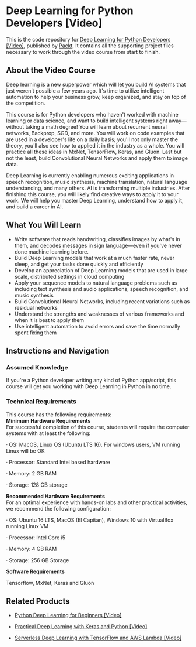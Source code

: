 


# Deep Learning for Python Developers [Video]
This is the code repository for [Deep Learning for Python Developers [Video]](https://www.packtpub.com/big-data-and-business-intelligence/deep-learning-python-developers-video?utm_source=github&utm_medium=repository&utm_campaign=9781788993883), published by [Packt](https://www.packtpub.com/?utm_source=github). It contains all the supporting project files necessary to work through the video course from start to finish.
## About the Video Course
Deep learning is a new superpower which will let you build AI systems that just weren't possible a few years ago. It's time to utilize intelligent automation to help your business grow, keep organized, and stay on top of the competition.

This course is for Python developers who haven't worked with machine learning or data science, and want to build intelligent systems right away—without taking a math degree! You will learn about recurrent neural networks, Backprop, SGD, and more. You will work on code examples that are used in a developer's life on a daily basis; you'll not only master the theory, you'll also see how to applied it in the industry as a whole. You will practice all these ideas in MxNet, TensorFlow, Keras, and Gluon. Last but not the least, build Convolutional Neural Networks and apply them to image data. 

Deep Learning is currently enabling numerous exciting applications in speech recognition, music synthesis, machine translation, natural language understanding, and many others. AI is transforming multiple industries. After finishing this course, you will likely find creative ways to apply it to your work. We will help you master Deep Learning, understand how to apply it, and build a career in AI.

<H2>What You Will Learn</H2>
<DIV class=book-info-will-learn-text>
<UL>
<LI>Write software that reads handwriting, classifies images by what's in them, and decodes messages in sign language—even if you've never done machine learning before.
<LI>Build Deep Learning models that work at a much faster rate, never sleep, and get your tasks done quickly and efficiently
<LI>Develop an appreciation of Deep Learning models that are used in large scale, distributed settings in cloud computing
<LI>Apply your sequence models to natural language problems such as including text synthesis and audio applications, speech recognition, and music synthesis
<LI>Build Convolutional Neural Networks, including recent variations such as residual networks
<LI>Understand the strengths and weaknesses of various frameworks and when it is best to apply them
<LI>Use intelligent automation to avoid errors and save the time normally spent fixing them </LI></UL></DIV>

## Instructions and Navigation
### Assumed Knowledge<br/>
If you're a Python developer writing any kind of Python app/script, this course will get you working with Deep Learning in Python in no time.
### Technical Requirements
This course has the following requirements:<br/>
<b>Minimum Hardware Requirements<br/></b>
For successful completion of this course, students will require the computer systems with at least the following:

·         OS: MacOS, Linux OS (Ubuntu LTS 16). For windows users, VM running Linux will be OK

·         Processor: Standard Intel based hardware

·         Memory: 2 GB RAM

·         Storage: 128 GB storage

<b>Recommended Hardware Requirements<br/></b>
For an optimal experience with hands-on labs and other practical activities, we recommend the following configuration:

·         OS: Ubuntu 16 LTS, MacOS (El Capitan), Windows 10 with VirtualBox running Linux VM

·         Processor: Intel Core i5

·         Memory: 4 GB RAM

·         Storage: 256 GB Storage

<b>Software Requirements<br/></b>

Tensorflow, MxNet, Keras and Gluon

## Related Products
* [Python Deep Learning for Beginners [Video]](https://www.packtpub.com/big-data-and-business-intelligence/python-deep-learning-beginners-video?utm_source=github&utm_medium=repository&utm_campaign=9781788629942)

* [Practical Deep Learning with Keras and Python [Video]](https://www.packtpub.com/big-data-and-business-intelligence/practical-deep-learning-keras-and-python-video?utm_source=github&utm_medium=repository&utm_campaign=9781838554729)

* [Serverless Deep Learning with TensorFlow and AWS Lambda [Video]](https://www.packtpub.com/big-data-and-business-intelligence/serverless-deep-learning-tensorflow-and-aws-lambda-video?utm_source=github&utm_medium=repository&utm_campaign=9781789618679)


